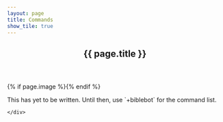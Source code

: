 ```yaml
---
layout: page
title: Commands
show_tile: true
---
```

    
<!-- Main -->
<div id="main" class="alt">

<!-- One -->
<section id="one">
	<div class="inner">
		<header class="major">
			<h1>{{ page.title }}</h1>
		</header>
		{% if page.image %}<span class="image main"><img src="{{ site.baseurl }}/{{ page.image }}" alt="" /></span>{% endif %}
		<p>This has yet to be written. Until then, use `+biblebot` for the command list.</p>
  
	</div>
</section>

</div>
